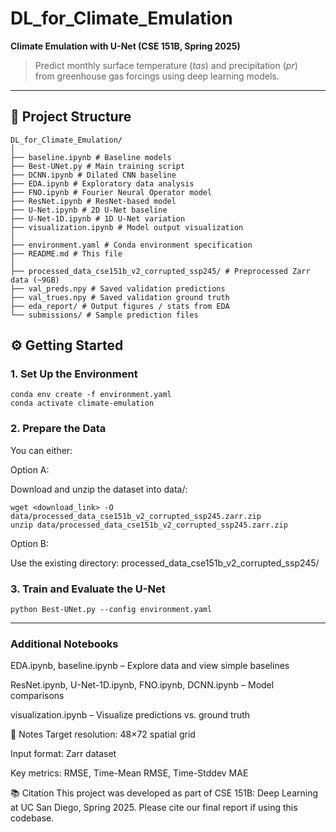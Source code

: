 
# DL_for_Climate_Emulation

**Climate Emulation with U-Net (CSE 151B, Spring 2025)**

> Predict monthly surface temperature (*tas*) and precipitation (*pr*)  
> from greenhouse gas forcings using deep learning models.

---

## 📁 Project Structure
```
DL_for_Climate_Emulation/
│
├── baseline.ipynb # Baseline models
├── Best-UNet.py # Main training script
├── DCNN.ipynb # Dilated CNN baseline
├── EDA.ipynb # Exploratory data analysis
├── FNO.ipynb # Fourier Neural Operator model
├── ResNet.ipynb # ResNet-based model
├── U-Net.ipynb # 2D U-Net baseline
├── U-Net-1D.ipynb # 1D U-Net variation
├── visualization.ipynb # Model output visualization
│
├── environment.yaml # Conda environment specification
├── README.md # This file
│
├── processed_data_cse151b_v2_corrupted_ssp245/ # Preprocessed Zarr data (~9GB)
├── val_preds.npy # Saved validation predictions
├── val_trues.npy # Saved validation ground truth
├── eda_report/ # Output figures / stats from EDA
└── submissions/ # Sample prediction files
```
## ⚙️ Getting Started

### 1. Set Up the Environment

```
conda env create -f environment.yaml
conda activate climate-emulation
```


### 2. Prepare the Data
You can either:

Option A: 

Download and unzip the dataset into data/:
```
wget <download_link> -O data/processed_data_cse151b_v2_corrupted_ssp245.zarr.zip
unzip data/processed_data_cse151b_v2_corrupted_ssp245.zarr.zip
```


Option B: 

Use the existing directory:
processed_data_cse151b_v2_corrupted_ssp245/


### 3. Train and Evaluate the U-Net
```
python Best-UNet.py --config environment.yaml
```

---

### Additional Notebooks
EDA.ipynb, baseline.ipynb – Explore data and view simple baselines

ResNet.ipynb, U-Net-1D.ipynb, FNO.ipynb, DCNN.ipynb – Model comparisons

visualization.ipynb – Visualize predictions vs. ground truth

📌 Notes
Target resolution: 48×72 spatial grid

Input format: Zarr dataset

Key metrics: RMSE, Time-Mean RMSE, Time-Stddev MAE

📚 Citation
This project was developed as part of CSE 151B: Deep Learning
at UC San Diego, Spring 2025.
Please cite our final report if using this codebase.
